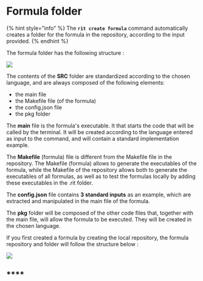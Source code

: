 # Formula folder

{% hint style="info" %}
The **`rit create formula`** command automatically creates a folder for the formula in the repository, according to the input provided.
{% endhint %}

The formula folder has the following structure :

![](https://lh4.googleusercontent.com/lu-BipM4Ym4qc3EeGXLNoEyvDknCZ1ZUtAvUxWra0v4uyyKi71gZiUAJzwi2n4UlwqPwdhKROps945TJ6g6i_kfi_TmlqC-nC-JOVl7T3Oy6Ks5Fnoy8Ok1lwVViRn36JAV-JAg0)



The contents of the **SRC** folder are standardized according to the chosen language, and are always composed of the following elements: 

* the main file 
* the Makefile file \(of the formula\) 
* the config.json file 
* the pkg folder 

The **main** file is the formula's executable. It that starts the code that will be called by the terminal. It will be created according to the language entered as input to the command, and will contain a standard implementation example. 

The **Makefile** \(formula\) file is different from the Makefile file in the repository. The Makefile \(formula\) allows to generate the executables of the formula, while the Makefile of the repository allows both to generate the executables of all formulas, as well as to test the formulas locally by adding these executables in the .rit folder. 

The **config.json** file contains **3 standard inputs** as an example, which are extracted and manipulated in the main file of the formula. 

The **pkg** folder will be composed of the other code files that, together with the main file, will allow the formula to be executed. They will be created in the chosen language. 

If you first created a formula by creating the local repository, the formula repository and folder will follow the structure below :

![](https://lh5.googleusercontent.com/6oPMzmvLxb9PGmC9a6U7KfLt4oCpEnFhOHXXOoGkgMgmaQi4kKHDo5epvU27HbWbBvM1mC1K2aruXfGPQrtWJMibeXmXmN19NbI7S81Djz11Axc0fCG2GtTNCAYivuI2iMMxMLZK)

## \*\*\*\*

